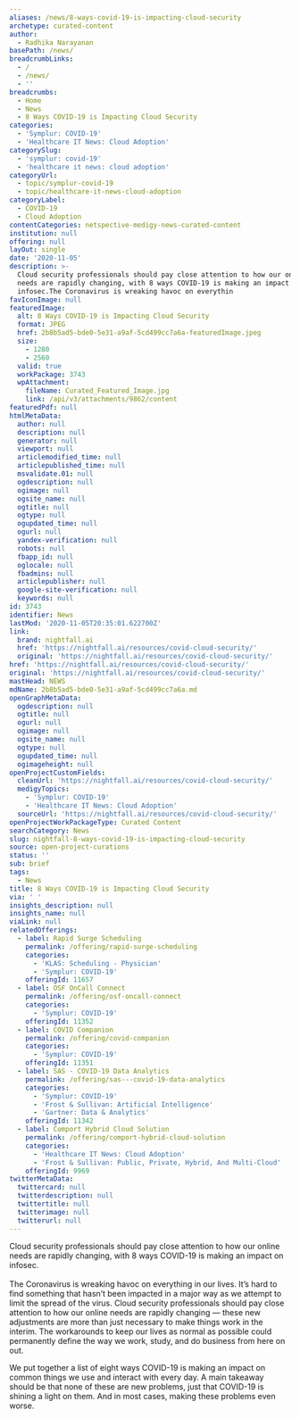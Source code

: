```yaml
---
aliases: /news/8-ways-covid-19-is-impacting-cloud-security
archetype: curated-content
author:
  - Radhika Narayanan
basePath: /news/
breadcrumbLinks:
  - /
  - /news/
  - ''
breadcrumbs:
  - Home
  - News
  - 8 Ways COVID-19 is Impacting Cloud Security
categories:
  - 'Symplur: COVID-19'
  - 'Healthcare IT News: Cloud Adoption'
categorySlug:
  - 'symplur: covid-19'
  - 'healthcare it news: cloud adoption'
categoryUrl:
  - topic/symplur-covid-19
  - topic/healthcare-it-news-cloud-adoption
categoryLabel:
  - COVID-19
  - Cloud Adoption
contentCategories: netspective-medigy-news-curated-content
institution: null
offering: null
layOut: single
date: '2020-11-05'
description: >-
  Cloud security professionals should pay close attention to how our online
  needs are rapidly changing, with 8 ways COVID-19 is making an impact on
  infosec.The Coronavirus is wreaking havoc on everythin
favIconImage: null
featuredImage:
  alt: 8 Ways COVID-19 is Impacting Cloud Security
  format: JPEG
  href: 2b8b5ad5-bde0-5e31-a9af-5cd499cc7a6a-featuredImage.jpeg
  size:
    - 1280
    - 2560
  valid: true
  workPackage: 3743
  wpAttachment:
    fileName: Curated_Featured_Image.jpg
    link: /api/v3/attachments/9862/content
featuredPdf: null
htmlMetaData:
  author: null
  description: null
  generator: null
  viewport: null
  articlemodified_time: null
  articlepublished_time: null
  msvalidate.01: null
  ogdescription: null
  ogimage: null
  ogsite_name: null
  ogtitle: null
  ogtype: null
  ogupdated_time: null
  ogurl: null
  yandex-verification: null
  robots: null
  fbapp_id: null
  oglocale: null
  fbadmins: null
  articlepublisher: null
  google-site-verification: null
  keywords: null
id: 3743
identifier: News
lastMod: '2020-11-05T20:35:01.622700Z'
link:
  brand: nightfall.ai
  href: 'https://nightfall.ai/resources/covid-cloud-security/'
  original: 'https://nightfall.ai/resources/covid-cloud-security/'
href: 'https://nightfall.ai/resources/covid-cloud-security/'
original: 'https://nightfall.ai/resources/covid-cloud-security/'
mastHead: NEWS
mdName: 2b8b5ad5-bde0-5e31-a9af-5cd499cc7a6a.md
openGraphMetaData:
  ogdescription: null
  ogtitle: null
  ogurl: null
  ogimage: null
  ogsite_name: null
  ogtype: null
  ogupdated_time: null
  ogimageheight: null
openProjectCustomFields:
  cleanUrl: 'https://nightfall.ai/resources/covid-cloud-security/'
  medigyTopics:
    - 'Symplur: COVID-19'
    - 'Healthcare IT News: Cloud Adoption'
  sourceUrl: 'https://nightfall.ai/resources/covid-cloud-security/'
openProjectWorkPackageType: Curated Content
searchCategory: News
slug: nightfall-8-ways-covid-19-is-impacting-cloud-security
source: open-project-curations
status: ''
sub: brief
tags:
  - News
title: 8 Ways COVID-19 is Impacting Cloud Security
via: ' '
insights_description: null
insights_name: null
viaLink: null
relatedOfferings:
  - label: Rapid Surge Scheduling
    permalink: /offering/rapid-surge-scheduling
    categories:
      - 'KLAS: Scheduling - Physician'
      - 'Symplur: COVID-19'
    offeringId: 11657
  - label: OSF OnCall Connect
    permalink: /offering/osf-oncall-connect
    categories:
      - 'Symplur: COVID-19'
    offeringId: 11352
  - label: COVID Companion
    permalink: /offering/covid-companion
    categories:
      - 'Symplur: COVID-19'
    offeringId: 11351
  - label: SAS - COVID-19 Data Analytics
    permalink: /offering/sas---covid-19-data-analytics
    categories:
      - 'Symplur: COVID-19'
      - 'Frost & Sullivan: Artificial Intelligence'
      - 'Gartner: Data & Analytics'
    offeringId: 11342
  - label: Comport Hybrid Cloud Solution
    permalink: /offering/comport-hybrid-cloud-solution
    categories:
      - 'Healthcare IT News: Cloud Adoption'
      - 'Frost & Sullivan: Public, Private, Hybrid, And Multi-Cloud'
    offeringId: 9969
twitterMetaData:
  twittercard: null
  twitterdescription: null
  twittertitle: null
  twitterimage: null
  twitterurl: null
---
```

<p>Cloud security professionals should pay close attention to how our online needs are rapidly changing, with 8 ways COVID-19 is making an impact on infosec.<br><br>The Coronavirus is wreaking havoc on everything in our lives. It’s hard to find something that hasn’t been impacted in a major way as we attempt to limit the spread of the virus. Cloud security professionals should pay close attention to how our online needs are rapidly changing — these new adjustments are more than just necessary to make things work in the interim. The workarounds to keep our lives as normal as possible could permanently define the way we work, study, and do business from here on out. &nbsp;</p><p>We put together a list of eight ways COVID-19 is making an impact on common things we use and interact with every day. A main takeaway should be that none of these are new problems, just that COVID-19 is shining a light on them. And in most cases, making these problems even worse. &nbsp; &nbsp; &nbsp;&nbsp;</p>